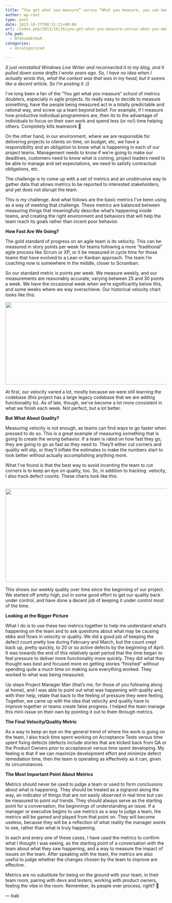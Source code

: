 ```yaml
---
title: “You get what you measure” versus “What you measure, you can manage” – The Agile Metrics Dichotomy
author: wp-root
type: post
date: 2013-10-27T00:51:21+00:00
url: /index.php/2013/10/26/you-get-what-you-measure-versus-what-you-measure-you-can-manage-the-agile-metrics-dichotomy/
sfw_pwd:
  - N7GhvOdkYOoM
categories:
  - Uncategorized

---
```

_(I just reinstalled Windows Live Writer and reconnected it to my blog, and it pulled down some drafts I wrote years ago. So, I have no idea when I actually wrote this, what the context was that was in my head, but it seems like a decent article. So I’m posting it :))_

I’ve long been a fan of the “You get what you measure” school of metrics doubters, especially in agile projects. Its really easy to decide to measure something, have the people being measured act in a totally predictable and rational way, and screw up a team beyond belief. For example, if I measure how productive individual programmers are, then its to the advantage of individuals to focus on their own work and spend less (or no!) time helping others. Completely kills teamwork 🙁

On the other hand, in our environment, where we are responsible for delivering projects to clients on time, on budget, etc, we have a responsibility and an obligation to know what is happening in each of our project teams. Management needs to know if we’re going to make our deadlines, customers need to know what is coming, project leaders need to be able to manage and set expectations, we need to satisfy contractual obligations, etc.

The challenge is to come up with a set of metrics and an unobtrusive way to gather data that allows metrics to be reported to interested stakeholders, and yet does not disrupt the team.

This is my challenge. And what follows are the basic metrics I’ve been using as a way of meeting that challenge. These metrics are balanced between measuring things that meaningfully describe what’s happening inside teams, and creating the right environment and behaviors that will help the team reach its goals rather than incent poor behavior.

**How Fast Are We Going?**

The gold standard of progress on an agile team is its velocity. This can be measured in story points per week for teams following a more “traditional” agile process like Scrum or XP, or it be measured in cycle time for those teams that have evolved to a Lean or Kanban approach. The team I’m coaching now is somewhere in the middle, closer to Scrumban.

So our standard metric is points per week. We measure weekly, and our measurements are reasonably accurate, varying between 25 and 30 points a week. We have the occasional week when we’re significantly below this, and some weeks where we way overachieve. Our historical velocity chart looks like this:

 <img src="http://www.agilestl.com/images/AsynchBlog/Velocity.png" width="527" height="258" />

At first, our velocity varied a lot, mostly because we were still learning the codebase (this project has a large legacy codebase that we are adding functionality to). As of late, though, we’ve become a lot more consistent in what we finish each week. Not perfect, but a lot better.

**But What About Quality?**

Measuring velocity is not enough, as teams can find ways to go faster when pressed to do so. This is a great example of measuring something that is going to create the wrong behavior. If a team is rated on how fast they go, they are going to go as fast as they need to. They’ll either cut corners and quality will slip, or they’ll inflate the estimates to make the numbers start to look better without actually accomplishing anything more.

What I’ve found is that the best way to avoid incenting the team to cut corners is to keep an eye on quality, too. So, in addition to tracking&nbsp; velocity, I also track defect counts. These charts look like this:

&nbsp;<img src="http://www.agilestl.com/images/AsynchBlog/WeeklyDefects.png" width="527" height="292" />

This shows our weekly quality over time since the beginning of our project. We started off pretty high, put in some good effort to get our quality back under control, and have done a decent job of keeping it under control most of the time.

**Looking at the Bigger Picture**

What I do is to use these two metrics together to help me understand what’s happening on the team and to ask questions about what may be causing ebbs and flows in velocity or quality. We did a good job of keeping the defect count pretty low during February and March, but the count crept back up, pretty quickly, to 20 or so active defects by the beginning of April. It was towards the end of this relatively quiet period that the time began to feel pressure to deliver more functionality more quickly. They did what they thought was best and focused more on getting stories “finished” without spending quite a much time on making sure everything worked. They worked to what was being measured.

Up steps Project Manager Man (that’s me, for those of you following along at home), and I was able to point out what was happening with quality and, with their help, relate that back to the feeling of pressure they were feeling. Together, we came up with the idea that velocity and quality have to improve together or teams create false progress. I helped the team manage this mini-issue on their own by pointing it out to them through metrics.

**The Final Velocity/Quality Metric**

As a way to keep an eye on the general trend of where the work is going on the team, I also track time spent working on Acceptance Tests versus time spent fixing defects (defects include stories that are kicked back from QA or the Product Owners prior to acceptance) versus time spent developing. My feeling is that if we can maximize development effort and minimize defect remediation time, then the team is operating as effectively as it can, given its circumstances.

**The Most Important Point About Metrics**

Metrics should never be used to judge a team or used to form conclusions about what is happening. They should be treated as a signpost along the way, an indicator of things that are not easily observed in real time but can be measured to point out trends. They should always serve as the starting point for a conversation, the beginnings of understanding an issue. If a manager or executive begins to use metrics as a way to judge a team, the metrics will be gamed and played from that point on. They will become useless, because they will be a reflection of what reality the manager _wants_ to see, rather than what is truly happening.

In each and every one of these cases, I have used the metrics to confirm what I thought I was seeing, as the starting point of a conversation with the team about what they saw happening, and a way to measure the impact of issues on the team. After speaking with the team, the metrics are also useful to judge whether the changes chosen by the team to improve are effective.

Metrics are no substitute for being on the ground with your team, in their team room, pairing with devs and testers, working with product owners, feeling the vibe in the room. Remember, its people over process, right? 🙂

&#8212; bab